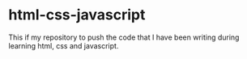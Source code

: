 # html-css-javascript
This if my repository to push the code that I have been writing during learning html, css and javascript.
